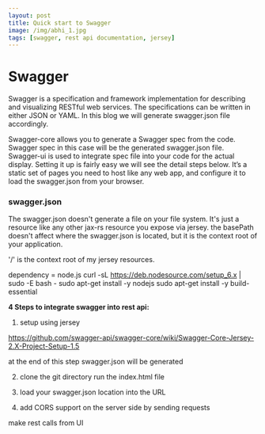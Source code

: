 ```yaml
---
layout: post
title: Quick start to Swagger
image: /img/abhi_1.jpg
tags: [swagger, rest api documentation, jersey]
---
```



# Swagger 
Swagger is a specification and framework implementation for describing and visualizing RESTful web services.
The specifications can be written in either JSON or YAML. In this blog we will generate swagger.json file accordingly. 

Swagger-core allows you to generate a Swagger spec from the code. Swagger spec in this case will be the generated swagger.json file.
Swagger-ui is used to integrate spec file into your code for the actual display.
Setting it up is fairly easy we will see the detail steps below. It’s a static set of pages you need to host like any web app, 
and configure it to load the swagger.json from your browser.

### swagger.json
The swagger.json doesn't generate a file on your file system. 
It's just a resource like any other jax-rs resource you expose via jersey. 
the basePath doesn't affect where the swagger.json is located, but it is the context root of your application.

'/' is the context root of my jersey resources.

dependency = node.js
curl -sL https://deb.nodesource.com/setup_6.x | sudo -E bash -
sudo apt-get install -y nodejs
sudo apt-get install -y build-essential

**4 Steps to integrate swagger into rest api:**

1. setup using jersey

https://github.com/swagger-api/swagger-core/wiki/Swagger-Core-Jersey-2.X-Project-Setup-1.5

at the end of this step swagger.json will be generated

2. clone the git directory 
run the index.html file

3. load your swagger.json location into the URL

4. add CORS support on the server side by sending requests

make rest calls from UI

